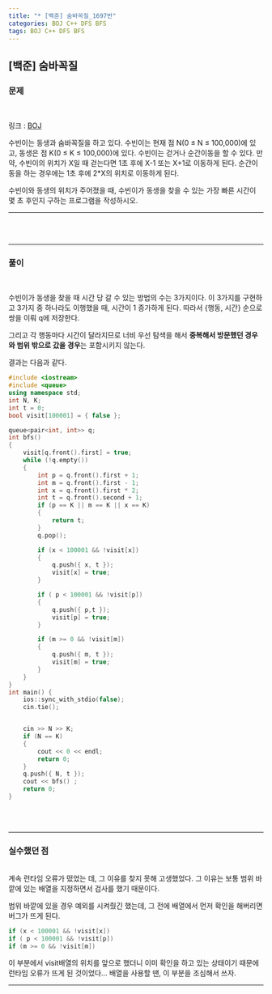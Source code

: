 ```yaml
---
title: "* [백준] 숨바꼭질_1697번"
categories: BOJ C++ DFS BFS
tags: BOJ C++ DFS BFS
---
```


<!-- prettier-ignore-start -->
## [백준] 숨바꼭질

### 문제
<br/>

링크 : [BOJ](https://www.acmicpc.net/problem/1697)

 수빈이는 동생과 숨바꼭질을 하고 있다. 수빈이는 현재 점 N(0 ≤ N ≤ 100,000)에 있고, 동생은 점 K(0 ≤ K ≤ 100,000)에 있다. 수빈이는 걷거나 순간이동을 할 수 있다. 만약, 수빈이의 위치가 X일 때 걷는다면 1초 후에 X-1 또는 X+1로 이동하게 된다. 순간이동을 하는 경우에는 1초 후에 2\*X의 위치로 이동하게 된다.

 수빈이와 동생의 위치가 주어졌을 때, 수빈이가 동생을 찾을 수 있는 가장 빠른 시간이 몇 초 후인지 구하는 프로그램을 작성하시오.


---

<br/><br/>

---
### 풀이
<br/>

   
   수빈이가 동생을 찾을 때 시간 당 갈 수 있는 방법의 수는 3가지이다.
  이 3가지를 구현하고 3가지 중 하나라도 이행했을 때, 시간이 1 증가하게 된다. 
  따라서 {행동, 시간} 순으로 쌍을 이뤄 q에 저장한다.

  그리고 각 행동마다 시간이 달라지므로 너비 우선 탐색을 해서 **중복해서 방문했던 경우와 범위 밖으로 갔을 경우**는
  포함시키지 않는다.

  결과는 다음과 같다.


```cpp
#include <iostream>
#include <queue>
using namespace std;
int N, K;
int t = 0;
bool visit[100001] = { false };

queue<pair<int, int>> q;
int bfs()
{
	visit[q.front().first] = true;
	while (!q.empty())
	{
		int p = q.front().first + 1;
		int m = q.front().first - 1;
		int x = q.front().first * 2;
		int t = q.front().second + 1;
		if (p == K || m == K || x == K)
		{
			return t;	
		}
		q.pop();

		if (x < 100001 && !visit[x])
		{
			q.push({ x, t });
			visit[x] = true;
		}

		if ( p < 100001 && !visit[p])
		{
			q.push({ p,t });
			visit[p] = true;
		}

		if (m >= 0 && !visit[m])
		{
			q.push({ m, t });
			visit[m] = true;
		}
	}
}
int main() {
	ios::sync_with_stdio(false);
	cin.tie();


	cin >> N >> K;
	if (N == K)
	{
		cout << 0 << endl;
		return 0;
	}
	q.push({ N, t });
	cout << bfs() ;
	return 0;
}
```
<br/><br/>

---

### 실수했던 점
<br/>
 계속 런타임 오류가 떴었는 데, 그 이유를 찾지 못해 고생했었다.
 그 이유는 보통 범위 바깥에 있는 배열을 지정하면서 검사를 했기 때문이다. 

 범위 바깥에 있을 경우 예외를 시켜줬긴 했는데, 그 전에 배열에서 먼저 확인을 해버리면 버그가 뜨게 된다.

 ```cpp
 if (x < 100001 && !visit[x])
 if ( p < 100001 && !visit[p])
 if (m >= 0 && !visit[m])
 ```

 이 부분에서 visit배열의 위치를 앞으로 했더니 이미 확인을 하고 있는 상태이기 때문에 런타임 오류가 뜨게 된 것이었다...
 배열을 사용할 땐, 이 부분을 조심해서 쓰자.

---
<!-- prettier-ignore-end -->
